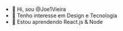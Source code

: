 - 👋 Hi, sou @Joe1Vieira
- 👀 Tenho interesse em Design e Tecnologia
- 🌱 Estou aprendendo React.js & Node


<!---
Joe1Vieira/Joe1Vieira is a ✨ special ✨ repository because its `README.md` (this file) appears on your GitHub profile.
You can click the Preview link to take a look at your changes.
--->
